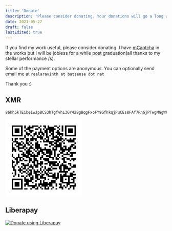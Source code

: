 ```yaml
---
title: 'Donate'
description: 'Please consider donating. Your donations will go a long way in supporting me. Thanks!'
date: 2021-05-27
draft: false
lastEdited: true
---
```


If you find my work useful, please consider donating. I have
[mCaptcha](https://mcaptcha.org) in the works but I will be jobless for
a while post graduation(all thanks to my stellar performance /s).

Some of the payment options are anonymous. You can optionally send
email me at `realaravinth at batsense dot net`

Thank you :)

## XMR

```
86kh5kTEibeiwJpBCS3hTgfvhL3GY42BgBqgFxoFY9GfhkqjPuCEs8FAf7RnGjPTwgMGgWFHApKZaCvVWarZZLscUx2rQSR
```

![Monero address QR code](/realaravinth-donations-monero-address-qr.png)

## Liberapay

[![Donate using Liberapay](https://liberapay.com/assets/widgets/donate.svg)](https://liberapay.com/realaravinth/donate)
